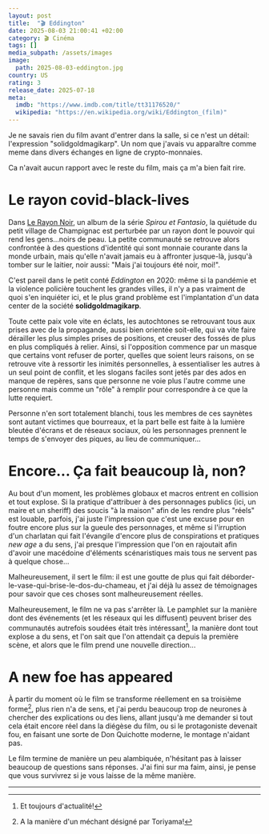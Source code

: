 ```yaml
---
layout: post
title:  "🎬 Eddington"
date: 2025-08-03 21:00:41 +02:00
category: 🎬 Cinéma
tags: []
media_subpath: /assets/images
image:
  path: 2025-08-03-eddington.jpg
country: US
rating: 3
release_date: 2025-07-18
meta:
  imdb: "https://www.imdb.com/title/tt31176520/"
  wikipedia: "https://en.wikipedia.org/wiki/Eddington_(film)"
---
```


Je ne savais rien du film avant d'entrer dans la salle, si ce n'est un détail: l'expression "solidgoldmagikarp". Un nom que j'avais vu apparaître comme meme dans divers échanges en ligne de crypto-monnaies.

Ca n'avait aucun rapport avec le reste du film, mais ça m'a bien fait rire.

# Le rayon covid-black-lives

Dans [<i class="fab fa-wikipedia-w"></i> Le Rayon Noir](https://fr.wikipedia.org/wiki/Le_Rayon_noir), un album de la série _Spirou et Fantasio_, la quiétude du petit village de Champignac est perturbée par un rayon dont le pouvoir qui rend les gens...noirs de peau. La petite communauté se retrouve alors confrontée à des questions d'identité qui sont monnaie courante dans la monde urbain, mais qu'elle n'avait jamais eu à affronter jusque-là, jusqu'à tomber sur le laitier, noir aussi: "Mais j'ai toujours été noir, moi!".

C'est pareil dans le petit conté _Eddington_ en 2020: même si la pandémie et la violence policière touchent les grandes villes, il n'y a pas vraiment de quoi s'en inquiéter ici, et le plus grand problème est l'implantation d'un data center de la société **solidgoldmagikarp**.

Toute cette paix vole vite en éclats, les autochtones se retrouvant tous aux prises avec de la propagande, aussi bien orientée soit-elle, qui va vite faire dérailler les plus simples prises de positions, et creuser des fossés de plus en plus compliqués à relier. Ainsi, si l'opposition commence par un masque que certains vont refuser de porter, quelles que soient leurs raisons, on se retrouve vite à ressortir les inimités personnelles, à essentialiser les autres à un seul point de conflit, et les slogans faciles sont jetés par des ados en manque de repères, sans que personne ne voie plus l'autre comme une personne mais comme un "rôle" à remplir pour correspondre à ce que la lutte requiert.

Personne n'en sort totalement blanchi, tous les membres de ces saynètes sont autant victimes que bourreaux, et la part belle est faite à la lumière bleutée d'écrans et de réseaux sociaux, où les personnages prennent le temps de s'envoyer des piques, au lieu de communiquer...

# Encore... Ça fait beaucoup là, non?

Au bout d'un moment, les problèmes globaux et macros entrent en collision et tout explose. Si la pratique d'attribuer à des personnages publics (ici, un maire et un sheriff) des soucis "à la maison" afin de les rendre plus "réels" est louable, parfois, j'ai juste l'impression que c'est une excuse pour en foutre encore plus sur la gueule des personnages, et même si l'irruption d'un charlatan qui fait l'évangile d'encore plus de conspirations et pratiques _new age_ a du sens, j'ai presque l'impression que l'on en rajoutait afin d'avoir une macédoine d'éléments scénaristiques mais tous ne servent pas à quelque chose...

Malheureusement, il sert le film: il est une goutte de plus qui fait déborder-le-vase-qui-brise-le-dos-du-chameau, et j'ai déjà lu assez de témoignages pour savoir que ces choses sont malheureusement réelles.

Malheureusement, le film ne va pas s'arrêter là. Le pamphlet sur la manière dont des événements (et les réseaux qui les diffusent) peuvent briser des communautés autrefois soudées était très intéressant[^1], la manière dont tout explose a du sens, et l'on sait que l'on attendait ça depuis la première scène, et alors que le film prend une nouvelle direction...

# A new foe has appeared

À partir du moment où le film se transforme réellement en sa troisième forme[^2], plus rien n'a de sens, et j'ai perdu beaucoup trop de neurones à chercher des explications ou des liens, allant jusqu'à me demander si tout cela était encore réel dans la diégèse du film, ou si le protagoniste devenait fou, en faisant une sorte de Don Quichotte moderne, le montage n'aidant pas.

Le film termine de manière un peu alambiquée, n'hésitant pas à laisser beaucoup de questions sans réponses. J'ai fini sur ma faim, ainsi, je pense que vous survivrez si je vous laisse de la même manière.

***
[^1]: Et toujours d'actualité!
[^2]: A la manière d'un méchant désigné par Toriyama!
